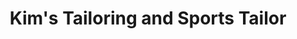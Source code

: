 ---
title: "Kim's Tailoring and Sports Tailor"
url: /solano/kims-tailoring-and-sports-tailor/
shop: Schneiderei
---